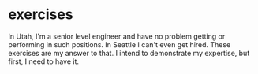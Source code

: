 # exercises

In Utah, I'm a senior level engineer and have no problem getting or performing in such positions.  In Seattle I can't even get hired.  These exercises are my answer to that.  I intend to demonstrate my expertise, but first, I need to have it.